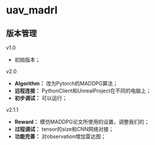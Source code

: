 # uav_madrl

## 版本管理

v1.0
  - 初始版本；

v2.0
  - **Algorithm：** 改为Pytorch的MADDPG算法；
  - **远程连接：** PythonClient和UnrealProject在不同的电脑上；
  - **初步调试：** 可以运行；

v2.1.1
  - **Reward：** 模仿MADDPG论文所使用的设置，调整我们的； 
  - **过程调试：** tensor的size和CNN网络对接；
  - **功能完善：** 对observation增加雷达图；
